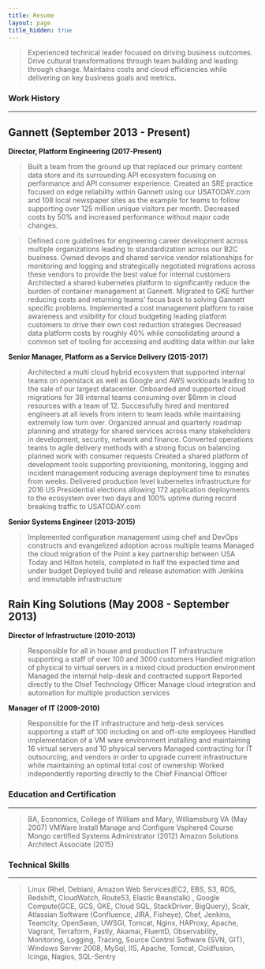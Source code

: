 ```yaml
---
title: Resume
layout: page
title_hidden: true
---
```

> Experienced technical leader focused on driving business outcomes. Drive cultural transformations through team building and leading through change. Maintains costs and cloud efficiencies while delivering on key business goals and metrics.

### Work History
***
## Gannett (September 2013 - Present)
**Director, Platform Engineering (2017-Present)**
> Built a team from the ground up that replaced our primary content data store and its surrounding API ecosystem focusing on performance and API consumer experience.
Created an SRE practice  focused on edge reliability within Gannett using our USATODAY.com and 108 local newspaper sites as the example for teams to follow supporting over 125 million unique visitors per month. Decreased costs by 50% and increased performance without major code changes.

> Defined core guidelines for engineering career development across multiple organizations leading to standardization across our B2C business.
Owned devops and shared service vendor relationships for monitoring and logging and strategically negotiated migrations across these vendors to provide the best value for internal customers
Architected a shared kubernetes platform to significantly reduce the burden of container management at Gannett. Migrated to GKE further reducing costs and returning teams’ focus back to solving Gannett specific problems.
Implemented a cost management platform to raise awareness and visibility for cloud budgeting leading platform customers to drive their own cost reduction strategies
Decreased data platform costs by roughly 40% while consolidating around a common set of tooling for accessing and auditing data within our lake

**Senior Manager, Platform as a Service Delivery (2015-2017)**
> Architected a multi cloud hybrid ecosystem that supported internal teams on openstack as well as Google and AWS workloads leading to the sale of our largest datacenter.
Onboarded and supported cloud migrations for 38 internal teams consuming over $6mm in cloud resources with a team of 12.
Successfully hired and mentored engineers at all levels from intern to team leads while maintaining extremely low turn over.
Organized annual and quarterly roadmap planning and strategy for shared services across many stakeholders in development, security, network and finance.
Converted operations teams to agile delivery methods with a strong focus on balancing planned work with consumer requests
Created a shared platform of development tools supporting provisioning, monitoring, logging and incident management reducing average deployment time to minutes from weeks.
Delivered production level kubernetes infrastructure for 2016 US Presidential elections allowing 172 application deployments to the ecosystem over two days and 100% uptime during record breaking traffic to USATODAY.com

**Senior Systems Engineer (2013-2015)**
> Implemented configuration management using chef and DevOps constructs and evangelized adoption across multiple teams
Managed the cloud migration of the Point a key partnership between USA Today and Hilton hotels, completed in half the expected time and under budget
Deployed build and release automation with Jenkins and immutable infrastructure

 
## Rain King Solutions (May 2008 - September 2013)
**Director of Infrastructure (2010-2013)**
> Responsible for all in house and production IT infrastructure supporting a staff of over 100 and 3000 customers
Handled migration of physical to virtual servers in a mixed cloud production environment
Managed the internal help-desk and contracted support
Reported directly to the Chief Technology Officer
Manage cloud integration and automation for multiple production services

**Manager of IT (2009-2010)**
> Responsible for the IT infrastructure and help-desk services supporting a staff of 100 including on and off-site employees
Handled implementation of a VM ware environment installing and maintaining 16 virtual servers and 10 physical servers
Managed contracting for IT outsourcing, and vendors in order to upgrade current infrastructure while maintaining an optimal total cost of ownership
Worked independently reporting directly to the Chief Financial Officer


### Education and Certification
***
> BA, Economics, College of William and Mary, Williamsburg VA (May 2007)
> VMWare Install Manage and Configure Vsphere4 Course
> Mongo certified Systems Administrator (2012)
> Amazon Solutions Architect Associate (2015)
 
 

### Technical Skills
***
> Linux (Rhel, Debian), Amazon Web Services(EC2, EBS, S3, RDS, Redshift, CloudWatch, Route53, Elastic Beanstalk) , Google Compute(GCE, GCS, GKE, Cloud SQL, StackDriver, BigQuery), Scalr, Atlassian Software (Confluence, JIRA, Fisheye), Chef, Jenkins, Teamcity, OpenSwan, UWSGI, Tomcat, Nginx, HAProxy, Apache, Vagrant, Terraform, Fastly, Akamai, FluentD, Observability, Monitoring, Logging, Tracing, Source Control Software (SVN, GIT), Windows Server 2008, MySql, IIS, Apache, Tomcat, Coldfusion, Icinga, Nagios, SQL-Sentry
